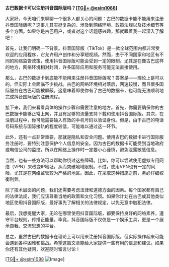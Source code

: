 **古巴数据卡可以注册抖音国际版吗？[[TG💪+ @esim1088](https://t.me/s/esim1088)]**

大家好，今天咱们来聊聊一个很多人都关心的问题：古巴的数据卡能不能用来注册抖音国际版呢？这事儿其实挺复杂的，涉及到网络环境、政策法规以及技术细节等多个方面。如果你是古巴用户，或者对这个话题感兴趣，那就跟着我一起深入了解吧！

首先，让我们明确一下背景。抖音国际版（TikTok）是一款全球范围内都非常受欢迎的应用程序，它允许用户创作和分享短视频。然而，由于不同国家和地区有不同的网络监管政策，使用抖音国际版可能会受到一定的限制。尤其是在像古巴这样的地方，网络环境相对封闭，许多国际应用和服务可能无法直接使用。

那么，古巴的数据卡到底能不能用来注册抖音国际版呢？答案是——理论上是可以的，但实际上会面临不少挑战。古巴的网络环境相对落后，网速较慢，而且很多国际服务在古巴可能被屏蔽。这意味着即使你有了古巴的数据卡，也可能无法顺利地完成抖音国际版的注册流程。

接下来，我们来看看具体的操作步骤和需要注意的地方。首先，你需要确保你的古巴数据卡能够正常上网，并且有足够的流量支持下载和使用抖音国际版。其次，在注册过程中，你可能需要输入有效的手机号码以验证身份。但是，由于古巴的电话号码系统与国际接轨的程度较低，可能难以通过这一环节。

此外，还有一点非常重要，那就是隐私和安全问题。使用古巴的数据卡进行国际服务注册时，要特别注意保护个人信息的安全。因为古巴的数据卡可能受到当地政府或电信公司的监控，所以在网络上操作时一定要小心谨慎，避免泄露敏感信息。

当然，也有一些方法可以帮助你绕过这些障碍。比如，你可以尝试使用虚拟专用网络（VPN）来改变IP地址，从而突破地域限制。不过，使用VPN也有一定的风险，尤其是在网络监管较为严格的地区。因此，在采取这种措施之前，务必仔细权衡利弊。

除了技术层面的问题，我们还需要考虑法律和道德方面的因素。每个国家都有自己的法律法规，我们应该尊重当地的政策和文化习惯。如果你计划在古巴或其他类似地区使用抖音国际版，最好事先了解相关的法律规定，以免无意中触犯法律。

最后，我想提醒大家，无论在哪里使用抖音国际版，都要保持良好的网络素养，遵守平台规则，传播正能量。毕竟，抖音国际版不仅仅是一个娱乐工具，更是一个展示自我、交流思想的平台。

总之，虽然古巴的数据卡在理论上可以用来注册抖音国际版，但实际操作起来可能会遇到各种困难和挑战。希望这篇文章能给大家提供一些有用的信息和建议。如果你还有其他疑问，欢迎随时留言讨论！

[[TG💪+ @esim1088](https://t.me/s/esim1088) ![Image](https://i.postimg.cc/4NQfJmqS/Snipaste-2025-05-13-00-14-12.png)]